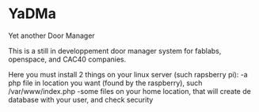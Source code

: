 # YaDMa
Yet another Door Manager

This is a still in developpement door manager system for fablabs, openspace, and CAC40 companies.

Here you must install 2 things on your linux server (such rapsberry pi):
-a php file in location you want (found by the raspberry), such /var/www/index.php
-some files on your home location, that will create de database with your user, and check security
